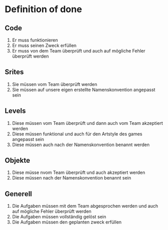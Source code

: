 # Definition of done

## Code

1. Er muss funktionieren
2. Er muss seinen Zweck erfüllen
3. Er muss von dem Team überprüft und auch auf mögliche Fehler überprüft werden

## Srites

1. Sie müssen vom Team überprüft werden
2. Sie müssen auf unsere eigen erstellte Namenskonvention angepasst sein

## Levels

1. Diese müssen vom Team überprüft und dann auch vom Team akzeptiert werden
2. Diese müssen funktional und auch für den Artstyle des games angepasst sein
3. Diese müssen auch nach der Namenskonvention benannt werden

## Objekte

1. Diese müsse nvom Team überprüft und auch akzeptiert werden
2. Diese müssen nach der Namenskonvention benannt sein

## Generell

1. Die Aufgaben müssen mit dem Team abgesprochen werden und auch auf mögliche Fehler überprüft werden
2. Die Aufgaben müssen vollständig gelöst sein
3. Die Aufgaben müssen den geplanten zweck erfüllen 
